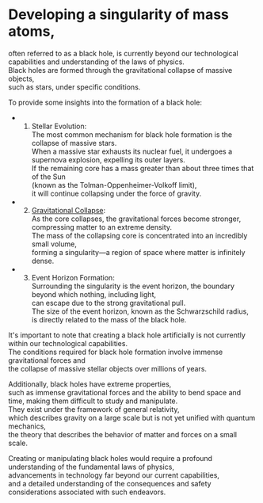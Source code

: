# Developing a singularity of mass atoms,   
   often referred to as a black hole, is currently beyond our technological capabilities and understanding of the laws of physics.   
    Black holes are formed through the gravitational collapse of massive objects,   
     such as stars, under specific conditions.  
  
   To provide some insights into the formation of a black hole:  
  
   - 1. Stellar Evolution:   
         The most common mechanism for black hole formation is the collapse of massive stars.   
          When a massive star exhausts its nuclear fuel, it undergoes a supernova explosion, expelling its outer layers.  
           If the remaining core has a mass greater than about three times that of the Sun   
            (known as the Tolman-Oppenheimer-Volkoff limit),   
             it will continue collapsing under the force of gravity.  

   - 2. [Gravitational Collapse](../knowledges/Gravitational_Collapse.md):   
         As the core collapses, the gravitational forces become stronger, compressing matter to an extreme density.   
          The mass of the collapsing core is concentrated into an incredibly small volume,   
           forming a singularity—a region of space where matter is infinitely dense.  
  
   - 3. Event Horizon Formation:    
         Surrounding the singularity is the event horizon, the boundary beyond which nothing, including light,   
          can escape due to the strong gravitational pull.  
           The size of the event horizon, known as the Schwarzschild radius,   
            is directly related to the mass of the black hole.  

It's important to note that creating a black hole artificially is not currently within our technological capabilities.   
 The conditions required for black hole formation involve immense gravitational forces and   
  the collapse of massive stellar objects over millions of years.  

  Additionally, black holes have extreme properties,   
   such as immense gravitational forces and the ability to bend space and time, making them difficult to study and manipulate.   
    They exist under the framework of general relativity,   
     which describes gravity on a large scale but is not yet unified with quantum mechanics,   
      the theory that describes the behavior of matter and forces on a small scale.  
  
   Creating or manipulating black holes would require a profound understanding of the fundamental laws of physics,   
    advancements in technology far beyond our current capabilities,   
     and a detailed understanding of the consequences and safety considerations associated with such endeavors.  

